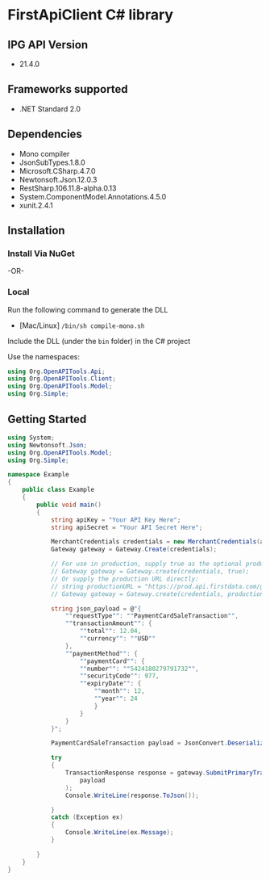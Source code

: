 # FirstApiClient C# library
## IPG API Version
- 21.4.0

<a name="frameworks-supported"></a>
## Frameworks supported
- .NET Standard 2.0

<a name="dependencies"></a>
## Dependencies
- Mono compiler
- JsonSubTypes.1.8.0
- Microsoft.CSharp.4.7.0
- Newtonsoft.Json.12.0.3
- RestSharp.106.11.8-alpha.0.13
- System.ComponentModel.Annotations.4.5.0
- xunit.2.4.1

<a name="installation"></a>
## Installation
### Install Via NuGet
-OR-
### Local
Run the following command to generate the DLL
- [Mac/Linux] `/bin/sh compile-mono.sh`

Include the DLL (under the `bin` folder) in the C# project

Use the namespaces:
```csharp
using Org.OpenAPITools.Api;
using Org.OpenAPITools.Client;
using Org.OpenAPITools.Model;
using Org.Simple;
```

<a name="getting-started"></a>
## Getting Started

```csharp
using System;
using Newtonsoft.Json;
using Org.OpenAPITools.Model;
using Org.Simple;

namespace Example
{
    public class Example
    {
        public void main()
        {
            string apiKey = "Your API Key Here";
            string apiSecret = "Your API Secret Here";

            MerchantCredentials credentials = new MerchantCredentials(apiKey, apiSecret);
            Gateway gateway = Gateway.Create(credentials);

            // For use in production, supply true as the optional production argument:
            // Gateway gateway = Gateway.create(credentials, true);
            // Or supply the production URL directly:
            // string productionURL = "https://prod.api.firstdata.com/gateway/v2";
            // Gateway gateway = Gateway.create(credentials, productionURL);

            string json_payload = @"{
                ""requestType"": ""PaymentCardSaleTransaction"",
                ""transactionAmount"": {
                    ""total"": 12.04,
                    ""currency"": ""USD""
                },
                ""paymentMethod"": {
                    ""paymentCard"": {
                    ""number"": ""5424180279791732"",
                    ""securityCode"": 977,
                    ""expiryDate"": {
                        ""month"": 12,
                        ""year"": 24
                        }
                    }
                }
            }";

            PaymentCardSaleTransaction payload = JsonConvert.DeserializeObject<PaymentCardSaleTransaction>(json_payload);

            try
            {
                TransactionResponse response = gateway.SubmitPrimaryTransaction(
                    payload
                );
                Console.WriteLine(response.ToJson());

            }
            catch (Exception ex)
            {
                Console.WriteLine(ex.Message);
            }

        }
    }
}
```